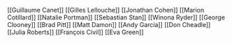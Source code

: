 [[Guillaume Canet]]
[[Gilles Lellouche]]
[[Jonathan Cohen]]
[[Marion Cotillard]]
[[Natalie Portman]]
[[Sebastian Stan]]
[[Winona Ryder]]
[[George Clooney]]
[[Brad Pitt]]
[[Matt Damon]]
[[Andy Garcia]]
[[Don Cheadle]]
[[Julia Roberts]]
[[François Civil]]
[[Eva Green]]
